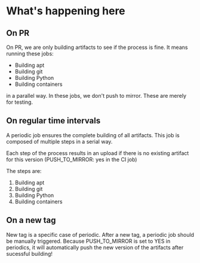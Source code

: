 What's happening here
=====================

On PR
-----

On PR, we are only building artifacts to see if the process is fine.
It means running these jobs:

* Building apt
* Building git
* Building Python
* Building containers

in a parallel way. In these jobs, we don't push to mirror. These
are merely for testing.

On regular time intervals
-------------------------

A periodic job ensures the complete building of all artifacts.
This job is composed of multiple steps in a serial way.

Each step of the process results in an upload if there is no
existing artifact for this version (PUSH_TO_MIRROR: yes in
the CI job)

The steps are:

1. Building apt
1. Building git
1. Building Python
1. Building containers

On a new tag
------------

New tag is a specific case of periodic.
After a new tag, a periodic job should be manually triggered.
Because PUSH_TO_MIRROR is set to YES in periodics, it will
automatically push the new version of the artifacts after
sucessful building!
